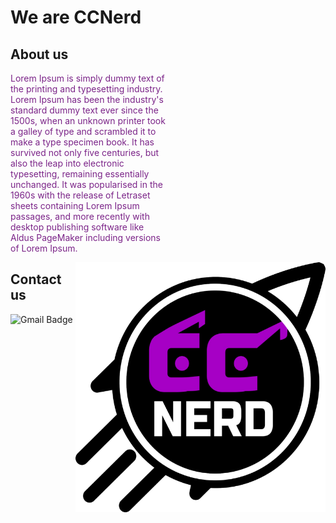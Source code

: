 
# We are CCNerd

## About us


 <p style="width: 50%;color:#7B2488;">
    Lorem Ipsum is simply dummy text of the printing and typesetting industry. Lorem Ipsum has been the industry's standard dummy text ever since the 1500s, when an unknown printer took a galley of type and scrambled it to make a type specimen book. It has survived not only five centuries, but also the leap into electronic typesetting, remaining essentially unchanged. It was popularised in the 1960s with the release of Letraset sheets containing Lorem Ipsum passages, and more recently with desktop publishing software like Aldus PageMaker including versions of Lorem Ipsum.
 </p>
 
 <img align="right" width="400" height="400" src="https://github.com/CCNerd/CCNerd/blob/main/Subtract.png?raw=true">

## Contact us


![Gmail Badge](https://img.shields.io/badge/-Gmail-c14438?style=flat-square&logo=Gmail&logoColor=white&)


